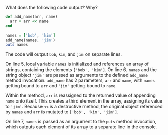 What does the following code output? Why?
```Ruby
def add_name(arr, name)
  arr = arr << name
end

names = ['bob', 'kim']
add_name(names, 'jim')
puts names
```
The code will output `bob`, `kim`, and `jim` on separate lines.

On line 5, local variable `names` is initialized and references an array of strings, containing the elements `['bob', 'kim']`. On line 6, `names` and the string object `'jim'` are passed as arguments to the defined `add_name` method invocation. `add_name` has 2 parameters, `arr` and `name`, with `names` getting bound to `arr` and `'jim'` getting bound to `name`.

Within the method, `arr` is reassigned to the returned value of appending `name` onto itself. This creates a third element in the array, assigning its value to `'jim'`. Because `<<` is a destructive method, the original object referenced by `names` and `arr` is mutated to `['bob', 'kim', 'jim']`.

On line 7, `names` is passed as an argument to the `puts` method invocation, which outputs each element of its array to a separate line in the console.